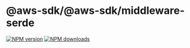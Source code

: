 # @aws-sdk/@aws-sdk/middleware-serde

[![NPM version](https://img.shields.io/npm/v/@aws-sdk/@aws-sdk/middleware-serde/preview.svg)](https://www.npmjs.com/package/@aws-sdk/@aws-sdk/middleware-serde)
[![NPM downloads](https://img.shields.io/npm/dm/@aws-sdk/@aws-sdk/middleware-serde.svg)](https://www.npmjs.com/package/@aws-sdk/@aws-sdk/middleware-serde)
